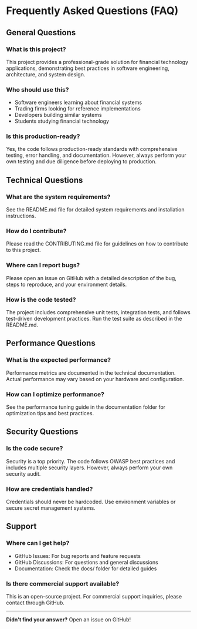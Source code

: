 # Frequently Asked Questions (FAQ)

## General Questions

### What is this project?
This project provides a professional-grade solution for financial technology applications, demonstrating best practices in software engineering, architecture, and system design.

### Who should use this?
- Software engineers learning about financial systems
- Trading firms looking for reference implementations
- Developers building similar systems
- Students studying financial technology

### Is this production-ready?
Yes, the code follows production-ready standards with comprehensive testing, error handling, and documentation. However, always perform your own testing and due diligence before deploying to production.

## Technical Questions

### What are the system requirements?
See the README.md file for detailed system requirements and installation instructions.

### How do I contribute?
Please read the CONTRIBUTING.md file for guidelines on how to contribute to this project.

### Where can I report bugs?
Please open an issue on GitHub with a detailed description of the bug, steps to reproduce, and your environment details.

### How is the code tested?
The project includes comprehensive unit tests, integration tests, and follows test-driven development practices. Run the test suite as described in the README.md.

## Performance Questions

### What is the expected performance?
Performance metrics are documented in the technical documentation. Actual performance may vary based on your hardware and configuration.

### How can I optimize performance?
See the performance tuning guide in the documentation folder for optimization tips and best practices.

## Security Questions

### Is the code secure?
Security is a top priority. The code follows OWASP best practices and includes multiple security layers. However, always perform your own security audit.

### How are credentials handled?
Credentials should never be hardcoded. Use environment variables or secure secret management systems.

## Support

### Where can I get help?
- GitHub Issues: For bug reports and feature requests
- GitHub Discussions: For questions and general discussions
- Documentation: Check the docs/ folder for detailed guides

### Is there commercial support available?
This is an open-source project. For commercial support inquiries, please contact through GitHub.

---

**Didn't find your answer?** Open an issue on GitHub!
